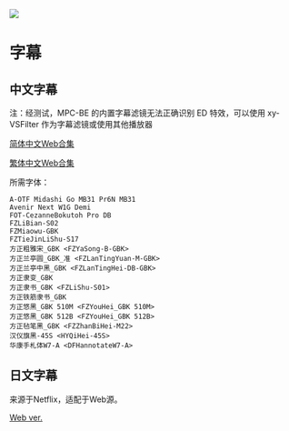![](poster.png)

# 字幕

## 中文字幕

注：经测试，MPC-BE 的内置字幕滤镜无法正确识别 ED 特效，可以使用 xy-VSFilter 作为字幕滤镜或使用其他播放器

[简体中文Web合集](https://github.com/Nekomoekissaten-SUB/Nekomoekissaten-MIR-Subs/raw/master/BEASTARS/BEASTARS_Web_CHS.7z)

[繁体中文Web合集](https://github.com/Nekomoekissaten-SUB/Nekomoekissaten-MIR-Subs/raw/master/BEASTARS/BEASTARS_Web_CHT.7z)

所需字体：
```
A-OTF Midashi Go MB31 Pr6N MB31
Avenir Next W1G Demi
FOT-CezanneBokutoh Pro DB
FZLiBian-S02
FZMiaowu-GBK
FZTieJinLiShu-S17
方正粗雅宋_GBK <FZYaSong-B-GBK>
方正兰亭圆_GBK_准 <FZLanTingYuan-M-GBK>
方正兰亭中黑_GBK <FZLanTingHei-DB-GBK>
方正隶变_GBK
方正隶书_GBK <FZLiShu-S01>
方正铁筋隶书_GBK
方正悠黑_GBK 510M <FZYouHei_GBK 510M>
方正悠黑_GBK 512B <FZYouHei_GBK 512B>
方正毡笔黑_GBK <FZZhanBiHei-M22>
汉仪旗黑-45S <HYQiHei-45S>
华康手札体W7-A <DFHannotateW7-A>
```

## 日文字幕

来源于Netflix，适配于Web源。

[Web ver.](https://github.com/Nekomoekissaten-SUB/Nekomoekissaten-MIR-Subs/raw/master/BEASTARS/BEASTARS_Web_JPN.7z)